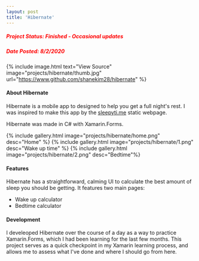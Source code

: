 ```yaml
---
layout: post
title: 'Hibernate'
---
```

##### <span style="color:red">Project Status: Finished - Occasional updates</span>
##### <span style="color:red">Date Posted: 8/2/2020</span>

{% include image.html text="View Source" image="projects/hibernate/thumb.jpg" url="https://www.github.com/shanekim28/hibernate" %}

#### About Hibernate
Hibernate is a mobile app to designed to help you get a full night's rest. I was inspired to make this app by the [sleepyti.me](https://www.sleepyti.me) static webpage.

Hibernate was made in C# with Xamarin.Forms.

<div style="overflow: hidden">
{% include gallery.html image="projects/hibernate/home.png" desc="Home" %}
{% include gallery.html image="projects/hibernate/1.png" desc="Wake up time" %}
{% include gallery.html image="projects/hibernate/2.png" desc="Bedtime"%}
</div>

#### Features
Hibernate has a straightforward, calming UI to calculate the best amount of sleep you should be getting. It features two main pages:
* Wake up calculator
* Bedtime calculator

#### Development
I develeoped Hibernate over the course of a day as a way to practice Xamarin.Forms, which I had been learning for the last few months. This project serves as a quick checkpoint in my Xamarin learning process, and allows me to assess what I've done and where I should go from here.